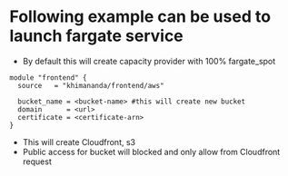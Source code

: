 # Following example can be used to launch fargate service
- By default this will create capacity provider with 100% fargate_spot

```
module "frontend" {
  source   = "khimananda/frontend/aws"

  bucket_name = <bucket-name> #this will create new bucket
  domain      = <url>
  certificate = <certificate-arn>
}
```

- This will create Cloudfront, s3
- Public access for bucket will blocked and only allow from Cloudfront request